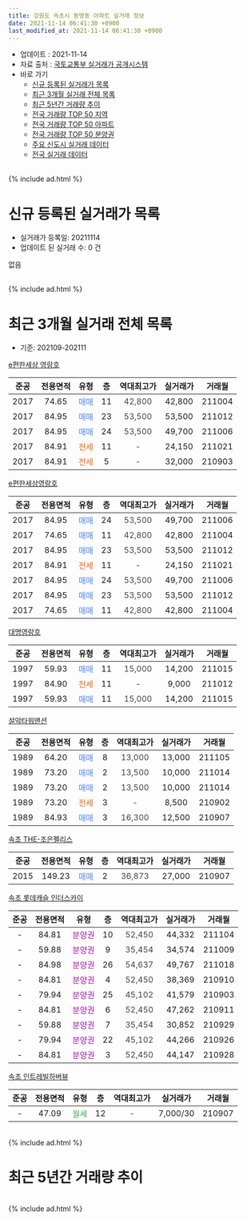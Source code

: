 ```yaml
---
title: 강원도 속초시 동명동 아파트 실거래 정보
date: 2021-11-14 06:41:30 +0900
last_modified_at: 2021-11-14 06:41:30 +0900
---
```


* 업데이트 : 2021-11-14
* 자료 출처 : [국토교통부 실거래가 공개시스템](http://rt.molit.go.kr)
* 바로 가기
    * [신규 등록된 실거래가 목록](#신규-등록된-실거래가-목록)
    * [최근 3개월 실거래 전체 목록](#최근-3개월-실거래-전체-목록)
    * [최근 5년간 거래량 추이](#최근-5년간-거래량-추이)
    * [전국 거래량 TOP 50 지역](https://inasie.github.io/apt-trade-info/최근-3개월-전국에서-가장-거래가-많이-발생한-지역)
    * [전국 거래량 TOP 50 아파트](https://inasie.github.io/apt-trade-info/최근-3개월-전국에서-가장-거래가-많이-발생한-아파트)
    * [전국 거래량 TOP 50 분양권](https://inasie.github.io/apt-trade-info/최근-3개월-전국에서-가장-거래가-많이-발생한-분양권)
    * [주요 신도시 실거래 데이터](https://inasie.github.io/apt-trade-info/주요-신도시)
    * [전국 실거래 데이터](https://inasie.github.io/apt-trade-info/전국)
<br>
{% include ad.html %}
<br>

# 신규 등록된 실거래가 목록
* 실거래가 등록일: 20211114
* 업데이트 된 실거래 수: 0 건

없음

<br>
{% include ad.html %}
<br>

# 최근 3개월 실거래 전체 목록
* 기준: 202109-202111


[e편한세상 영랑호](https://search.naver.com/search.naver?query=%EA%B0%95%EC%9B%90%EB%8F%84+%EC%86%8D%EC%B4%88%EC%8B%9C+%EB%8F%99%EB%AA%85%EB%8F%99+e%ED%8E%B8%ED%95%9C%EC%84%B8%EC%83%81+%EC%98%81%EB%9E%91%ED%98%B8)

|준공|전용면적|유형|층|역대최고가|실거래가|거래월|
|:---:|:---:|:---:|:---:|:---:|:---:|:---:|
|2017|74.65|<span style="color:#4285f3">매매</span>|11|<span style="color:#444444">42,800</span>|42,800|211004|
|2017|84.95|<span style="color:#4285f3">매매</span>|23|<span style="color:#444444">53,500</span>|53,500|211012|
|2017|84.95|<span style="color:#4285f3">매매</span>|24|<span style="color:#444444">53,500</span>|49,700|211006|
|2017|84.91|<span style="color:#ff5a00">전세</span>|11|<span style="color:#444444">-</span>|24,150|211021|
|2017|84.91|<span style="color:#ff5a00">전세</span>|5|<span style="color:#444444">-</span>|32,000|210903|

[e편한세상영랑호](https://search.naver.com/search.naver?query=%EA%B0%95%EC%9B%90%EB%8F%84+%EC%86%8D%EC%B4%88%EC%8B%9C+%EB%8F%99%EB%AA%85%EB%8F%99+e%ED%8E%B8%ED%95%9C%EC%84%B8%EC%83%81%EC%98%81%EB%9E%91%ED%98%B8)

|준공|전용면적|유형|층|역대최고가|실거래가|거래월|
|:---:|:---:|:---:|:---:|:---:|:---:|:---:|
|2017|84.95|<span style="color:#4285f3">매매</span>|24|<span style="color:#444444">53,500</span>|49,700|211006|
|2017|74.65|<span style="color:#4285f3">매매</span>|11|<span style="color:#444444">42,800</span>|42,800|211004|
|2017|84.95|<span style="color:#4285f3">매매</span>|23|<span style="color:#444444">53,500</span>|53,500|211012|
|2017|84.91|<span style="color:#ff5a00">전세</span>|11|<span style="color:#444444">-</span>|24,150|211021|
|2017|84.95|<span style="color:#4285f3">매매</span>|24|<span style="color:#444444">53,500</span>|49,700|211006|
|2017|84.95|<span style="color:#4285f3">매매</span>|23|<span style="color:#444444">53,500</span>|53,500|211012|
|2017|74.65|<span style="color:#4285f3">매매</span>|11|<span style="color:#444444">42,800</span>|42,800|211004|

[대명영랑호](https://search.naver.com/search.naver?query=%EA%B0%95%EC%9B%90%EB%8F%84+%EC%86%8D%EC%B4%88%EC%8B%9C+%EB%8F%99%EB%AA%85%EB%8F%99+%EB%8C%80%EB%AA%85%EC%98%81%EB%9E%91%ED%98%B8)

|준공|전용면적|유형|층|역대최고가|실거래가|거래월|
|:---:|:---:|:---:|:---:|:---:|:---:|:---:|
|1997|59.93|<span style="color:#4285f3">매매</span>|11|<span style="color:#444444">15,000</span>|14,200|211015|
|1997|84.90|<span style="color:#ff5a00">전세</span>|11|<span style="color:#444444">-</span>|9,000|211012|
|1997|59.93|<span style="color:#4285f3">매매</span>|11|<span style="color:#444444">15,000</span>|14,200|211015|

[설악타워맨션](https://search.naver.com/search.naver?query=%EA%B0%95%EC%9B%90%EB%8F%84+%EC%86%8D%EC%B4%88%EC%8B%9C+%EB%8F%99%EB%AA%85%EB%8F%99+%EC%84%A4%EC%95%85%ED%83%80%EC%9B%8C%EB%A7%A8%EC%85%98)

|준공|전용면적|유형|층|역대최고가|실거래가|거래월|
|:---:|:---:|:---:|:---:|:---:|:---:|:---:|
|1989|64.20|<span style="color:#4285f3">매매</span>|8|<span style="color:#444444">13,000</span>|13,000|211105|
|1989|73.20|<span style="color:#4285f3">매매</span>|2|<span style="color:#444444">13,500</span>|10,000|211014|
|1989|73.20|<span style="color:#4285f3">매매</span>|2|<span style="color:#444444">13,500</span>|10,000|211014|
|1989|73.20|<span style="color:#ff5a00">전세</span>|3|<span style="color:#444444">-</span>|8,500|210902|
|1989|84.93|<span style="color:#4285f3">매매</span>|3|<span style="color:#444444">16,300</span>|12,500|210907|

[속초 THE-조은펠리스](https://search.naver.com/search.naver?query=%EA%B0%95%EC%9B%90%EB%8F%84+%EC%86%8D%EC%B4%88%EC%8B%9C+%EB%8F%99%EB%AA%85%EB%8F%99+%EC%86%8D%EC%B4%88+THE-%EC%A1%B0%EC%9D%80%ED%8E%A0%EB%A6%AC%EC%8A%A4)

|준공|전용면적|유형|층|역대최고가|실거래가|거래월|
|:---:|:---:|:---:|:---:|:---:|:---:|:---:|
|2015|149.23|<span style="color:#4285f3">매매</span>|2|<span style="color:#444444">36,873</span>|27,000|210907|

[속초 롯데캐슬 인더스카이](https://search.naver.com/search.naver?query=%EA%B0%95%EC%9B%90%EB%8F%84+%EC%86%8D%EC%B4%88%EC%8B%9C+%EB%8F%99%EB%AA%85%EB%8F%99+%EC%86%8D%EC%B4%88+%EB%A1%AF%EB%8D%B0%EC%BA%90%EC%8A%AC+%EC%9D%B8%EB%8D%94%EC%8A%A4%EC%B9%B4%EC%9D%B4)

|준공|전용면적|유형|층|역대최고가|실거래가|거래월|
|:---:|:---:|:---:|:---:|:---:|:---:|:---:|
|-|84.81|<span style="color:#9C11A5">분양권</span>|10|<span style="color:#444444">52,450</span>|44,332|211104|
|-|59.88|<span style="color:#9C11A5">분양권</span>|9|<span style="color:#444444">35,454</span>|34,574|211009|
|-|84.98|<span style="color:#9C11A5">분양권</span>|26|<span style="color:#444444">54,637</span>|49,767|211018|
|-|84.81|<span style="color:#9C11A5">분양권</span>|4|<span style="color:#444444">52,450</span>|38,369|210910|
|-|79.94|<span style="color:#9C11A5">분양권</span>|25|<span style="color:#444444">45,102</span>|41,579|210903|
|-|84.81|<span style="color:#9C11A5">분양권</span>|6|<span style="color:#444444">52,450</span>|47,262|210911|
|-|59.88|<span style="color:#9C11A5">분양권</span>|7|<span style="color:#444444">35,454</span>|30,852|210929|
|-|79.94|<span style="color:#9C11A5">분양권</span>|22|<span style="color:#444444">45,102</span>|44,266|210926|
|-|84.81|<span style="color:#9C11A5">분양권</span>|3|<span style="color:#444444">52,450</span>|44,147|210928|

[속초 인트레빌하버뷰](https://search.naver.com/search.naver?query=%EA%B0%95%EC%9B%90%EB%8F%84+%EC%86%8D%EC%B4%88%EC%8B%9C+%EB%8F%99%EB%AA%85%EB%8F%99+%EC%86%8D%EC%B4%88+%EC%9D%B8%ED%8A%B8%EB%A0%88%EB%B9%8C%ED%95%98%EB%B2%84%EB%B7%B0)

|준공|전용면적|유형|층|역대최고가|실거래가|거래월|
|:---:|:---:|:---:|:---:|:---:|:---:|:---:|
|-|47.09|<span style="color:#34a853">월세</span>|12|<span style="color:#444444">-</span>|7,000/30|210907|


<br>
{% include ad.html %}
<br>

# 최근 5년간 거래량 추이


<div style="width:100%;">
    <canvas id="deal_progress" height="200"></canvas>
</div>

<script>
new Chart(document.getElementById("deal_progress"), {
    type: 'line',
    data: {
        labels: ['201611','201612','201701','201702','201703','201704','201705','201706','201707','201708','201709','201710','201711','201712','201801','201802','201803','201804','201805','201806','201807','201808','201809','201810','201811','201812','201901','201902','201903','201904','201905','201906','201907','201908','201909','201910','201911','201912','202001','202002','202003','202004','202005','202006','202007','202008','202009','202010','202011','202012','202101','202102','202103','202104','202105','202106','202107','202108','202109','202110','202111'],
        datasets: [{
            label: '매매',
            pointRadius: 1,
            data: [1, 0, 2, 2, 0, 1, 1, 1, 3, 1, 0, 3, 3, 2, 6, 0, 5, 2, 1, 2, 0, 5, 3, 2, 1, 1, 3, 2, 2, 9, 5, 4, 1, 2, 5, 9, 2, 5, 6, 6, 5, 8, 6, 259, 72, 29, 78, 49, 54, 99, 40, 23, 29, 42, 66, 30, 24, 11, 8, 15, 2],
            borderColor: "rgba(255, 201, 14, 1)",
            backgroundColor: "rgba(255, 201, 14, 0.5)",
            fill: false,
            lineTension: 0
        },{
            label: '전월세',
            pointRadius: 1,
            data: [0, 0, 0, 1, 3, 1, 2, 2, 0, 0, 2, 0, 4, 4, 2, 0, 9, 1, 3, 1, 0, 0, 1, 1, 0, 1, 1, 2, 2, 4, 3, 10, 5, 3, 1, 5, 9, 4, 1, 2, 4, 5, 3, 4, 6, 3, 1, 3, 1, 2, 2, 2, 1, 3, 5, 3, 3, 8, 3, 3, 0],
            borderColor: "rgba(0, 141, 185, 1)",
            backgroundColor: "rgba(0, 141, 185, 0.5)",
            fill: false,
            lineTension: 0
        }
        ]
    },
    options: {
        responsive: true,
        title: {
            display: false
        },
        tooltips: {
            mode: 'index',
            intersect: false
        },
        hover: {
            mode: 'nearest',
            intersect: true
        },
        scales: {
            xAxes: [{
                display: true,
                scaleLabel: {
                    display: true,
                    labelString: '년/월'
                }
            }],
            yAxes: [{
                display: true,
                ticks: {
                    suggestedMin: 0,
                },
                scaleLabel: {
                    display: true,
                    labelString: '실거래 수'
                }
            }]
        }
    }
});

</script>


<br>
{% include ad.html %}
<br>

